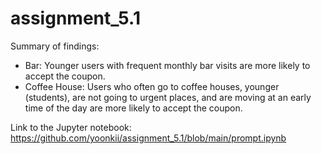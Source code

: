 # assignment_5.1

Summary of findings:
* Bar: Younger users with frequent monthly bar visits are more likely to accept the coupon.
* Coffee House: Users who often go to coffee houses, younger (students), are not going to urgent places, and are moving at an early time of the day are more likely to accept the coupon.

Link to the Jupyter notebook: https://github.com/yoonkii/assignment_5.1/blob/main/prompt.ipynb
